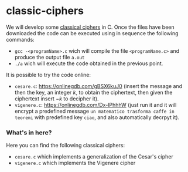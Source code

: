 # classic-ciphers
We will develop some [classical ciphers](https://en.wikipedia.org/wiki/Classical_cipher) in C. Once the files have been downloaded the code can be executed using in sequence the following commands:
- `gcc -<programName>.c` wich will compile the file `<programName.c>` and produce the output file `a.out`
- `./a` wich will execute the code obtained in the previous point.

It is possible to try the code online:
- `cesare.c`: https://onlinegdb.com/gBSX6kuJ0 (insert the message and then the key, an integer $k$, to obtain the ciphertext, then given the ciphertext insert $-k$ to decipher it).
- `vigenere.c`: https://onlinegdb.com/Dx-lPhhhW (just run it and it will encrypt a predefined message `un matematico trasforma caffe in teoremi` with predefined key `ciao`, and also automatically decrpyt it).

### What's in here?
Here you can find the following classical ciphers:
- `cesare.c` which implements a generalization of the Cesar's cipher
- `vigenere.c` which implements the Vigenere cipher 
